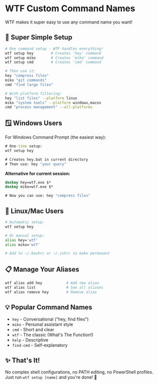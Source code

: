 # WTF Custom Command Names

WTF makes it super easy to use any command name you want!

## 🚀 **Super Simple Setup**

```bash
# One command setup - WTF handles everything!
wtf setup hey        # Creates 'hey' command  
wtf setup miko       # Creates 'miko' command
wtf setup cmd        # Creates 'cmd' command

# Then use it:
hey "compress files"
miko "git commands"
cmd "find large files"

# With platform filtering:
hey "list files" --platform linux
miko "system tools" --platform windows,macos
cmd "process management" --all-platforms
```

## 🪟 **Windows Users**

For Windows Command Prompt (the easiest way):

```cmd
# One-time setup:
wtf setup hey

# Creates hey.bat in current directory
# Then use: hey "your query"
```

**Alternative for current session:**
```cmd
doskey hey=wtf.exe $*
doskey miko=wtf.exe $*

# Now you can use: hey "compress files"
```

## 🐧 **Linux/Mac Users**

```bash
# Automatic setup:
wtf setup hey

# Or manual setup:
alias hey='wtf'
alias miko='wtf'

# Add to ~/.bashrc or ~/.zshrc to make permanent
```

## 📋 **Manage Your Aliases**

```bash
wtf alias add hey           # Add new alias
wtf alias list              # See all aliases  
wtf alias remove hey        # Remove alias
```

## 💡 **Popular Command Names**

- `hey` - Conversational ("hey, find files")
- `miko` - Personal assistant style  
- `cmd` - Short and clear
- `wtf` - The classic (What's The Function!)
- `help` - Descriptive
- `find-cmd` - Self-explanatory

## ✨ **That's It!**

No complex shell configurations, no PATH editing, no PowerShell profiles. Just run `wtf setup [name]` and you're done! 🎯
